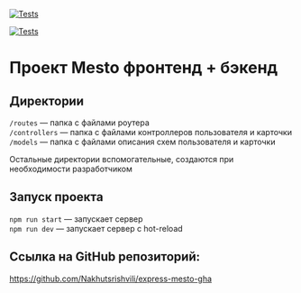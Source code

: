 [![Tests](https://github.com/Nakhutsrishvili/express-mesto-gha/actions/workflows/tests-13-sprint.yml/badge.svg)](https://github.com/Nakhutsrishvili/express-mesto-gha/actions/workflows/tests-13-sprint.yml) 

[![Tests](https://github.com/Nakhutsrishvili/express-mesto-gha/actions/workflows/tests-14-sprint.yml/badge.svg)](https://github.com/Nakhutsrishvili/express-mesto-gha/actions/workflows/tests-14-sprint.yml)
# Проект Mesto фронтенд + бэкенд


## Директории

`/routes` — папка с файлами роутера  
`/controllers` — папка с файлами контроллеров пользователя и карточки   
`/models` — папка с файлами описания схем пользователя и карточки  
  
Остальные директории вспомогательные, создаются при необходимости разработчиком

## Запуск проекта

`npm run start` — запускает сервер   
`npm run dev` — запускает сервер с hot-reload

## Ссылка на GitHub репозиторий:
https://github.com/Nakhutsrishvili/express-mesto-gha
